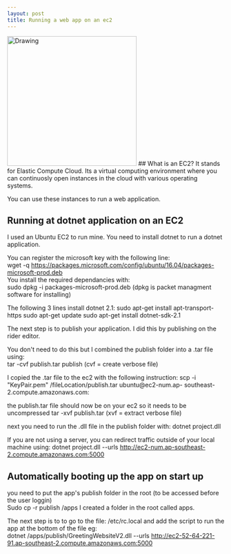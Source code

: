 ```yaml
---
layout: post
title: Running a web app on an ec2
---
```

<img src="{{ site.baseurl }}/images/ec2.png" alt="Drawing" style="width: 300px;"/>
## What is an EC2?
It stands for Elastic Compute Cloud.  Its a virtual computing environment where you can continuosly open instances 
in the cloud with various operating systems.

You can use these instances to run a web application.

## Running at dotnet application on an EC2
I used an Ubuntu EC2 to run mine.
You need to install dotnet to run a dotnet application.

You can register the microsoft key with the following line:  
wget -q https://packages.microsoft.com/config/ubuntu/16.04/packages-microsoft-prod.deb  
You install the required dependancies with:  
sudo dpkg -i packages-microsoft-prod.deb
(dpkg is packet managment software for installing)

The following 3 lines install dotnet 2.1:
sudo apt-get install apt-transport-https
sudo apt-get update
sudo apt-get install dotnet-sdk-2.1


The next step is to publish your application.  I did this by publishing on the rider editor.

You don't need to do this but I combined the publish folder into a .tar file using:  
tar -cvf publish.tar publish
(cvf = create verbose file)

I copied the .tar file to the ec2 with the following instruction:
scp -i "KeyPair.pem" /fileLocation/publish.tar ubuntu@ec2-num.ap-
southeast-2.compute.amazonaws.com:

the publish.tar file should now be on your ec2 so it needs to be uncompressed
tar -xvf publish.tar
(xvf = extract verbose file)

next you need to run the .dll file in the publish folder with:
dotnet project.dll

If you are not using a server, you can redirect traffic outside of your local machine using:
dotnet project.dll --urls http://ec2-num.ap-southeast-2.compute.amazonaws.com:5000

## Automatically booting up the app on start up
you need to put the app's publish folder in the root (to be accessed before the user loggin)  
Sudo cp -r publish /apps
I created a folder in the root called apps.

The next step is to to go to the file:  /etc/rc.local
and add the script to run the app at the bottom of the file eg:  
dotnet /apps/publish/GreetingWebsiteV2.dll --urls http://ec2-52-64-221-91.ap-southeast-2.compute.amazonaws.com:5000
